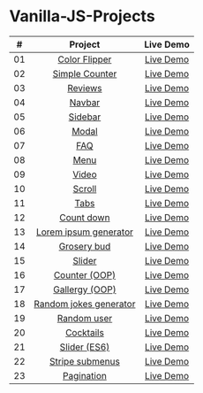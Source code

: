 # Vanilla-JS-Projects

|  #  |                                              Project                                               |                       Live Demo                        |
| :-: | :------------------------------------------------------------------------------------------------: | :----------------------------------------------------: |
| 01  | [Color Flipper](https://github.com/igelkottuggla/Vanilla-JS-Projects/tree/master/01__colorFlipper) | [Live Demo](igelkottuggla-colorflipper-js.netlify.app) |
| 02  |                                         [Simple Counter]()                                         |                     [Live Demo]()                      |
| 03  |   [Reviews ](https://github.com/igelkottuggla/Vanilla-JS-Projects/tree/master/03__reviews%20JS)    |    [Live Demo](igelkottuggla-review-js.netlify.app)    |
| 04  |                                             [Navbar]()                                             |                     [Live Demo]()                      |
| 05  |                                            [Sidebar]()                                             |                     [Live Demo]()                      |
| 06  |                                             [Modal]()                                              |                     [Live Demo]()                      |
| 07  |                                              [FAQ]()                                               |                     [Live Demo]()                      |
| 08  |                                              [Menu]()                                              |                     [Live Demo]()                      |
| 09  |                                             [Video]()                                              |                     [Live Demo]()                      |
| 10  |                                             [Scroll]()                                             |                     [Live Demo]()                      |
| 11  |                                              [Tabs]()                                              |                     [Live Demo]()                      |
| 12  |                                           [Count down]()                                           |                     [Live Demo]()                      |
| 13  |                                     [Lorem ipsum generator]()                                      |                     [Live Demo]()                      |
| 14  |                                          [Grosery bud]()                                           |                     [Live Demo]()                      |
| 15  |                                             [Slider]()                                             |                     [Live Demo]()                      |
| 16  |                                         [Counter (OOP)]()                                          |                     [Live Demo]()                      |
| 17  |                                         [Gallergy (OOP)]()                                         |                     [Live Demo]()                      |
| 18  |                                     [Random jokes generator]()                                     |                     [Live Demo]()                      |
| 19  |                                          [Random user]()                                           |                     [Live Demo]()                      |
| 20  |                                           [Cocktails]()                                            |                     [Live Demo]()                      |
| 21  |                                          [Slider (ES6)]()                                          |                     [Live Demo]()                      |
| 22  |                                        [Stripe submenus]()                                         |                     [Live Demo]()                      |
| 23  |                                           [Pagination]()                                           |                     [Live Demo]()                      |
